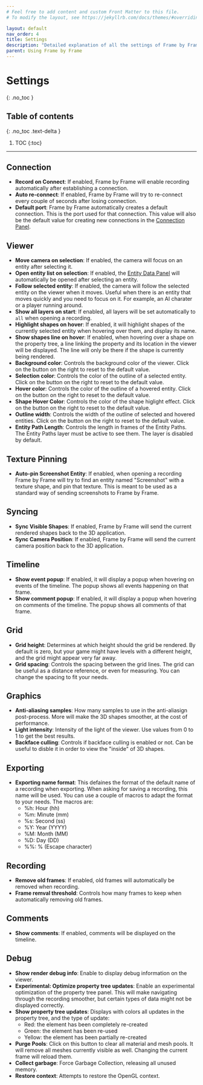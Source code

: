 ```yaml
---
# Feel free to add content and custom Front Matter to this file.
# To modify the layout, see https://jekyllrb.com/docs/themes/#overriding-theme-defaults

layout: default
nav_order: 4
title: Settings
description: "Detailed explanation of all the settings of Frame by Frame"
parent: Using Frame by Frame
---
```


# Settings
{: .no_toc }

## Table of contents
{: .no_toc .text-delta }

1. TOC
{:toc}

---

## Connection
 - **Record on Connect**: If enabled, Frame by Frame will enable recording automatically after establishing a connection.
 - **Auto re-connect**: If enabled, Frame by Frame will try to re-connect every couple of seconds after losing connection.
 - **Default port**: Frame by Frame automatically creates a default connection. This is the port used for that connection. This value will also be the default value for creating new connections in the [Connection Panel](/FrameByFrame/user-interface#connections).

## Viewer
 - **Move camera on selection**: If enabled, the camera will focus on an entity after selecting it.
 - **Open entity list on selection**: If enabled, the [Entity Data Panel](/FrameByFrame/user-interface#entity-data) will automatically be opened after selecting an entity.
 - **Follow selected entity**: If enabled, the camera will follow the selected entity on the viewer when it moves. Useful when there is an entity that moves quickly and you need to focus on it. For example, an AI charater or a player running around.
 - **Show all layers on start**: If enabled, all layers will be set automatically to `all` when opening a recording.
 - **Highlight shapes on hover**: If enabled, it will highlight shapes of the currently selected entity when hovering over them, and display its name.
 - **Show shapes line on hover**: If enabled, when hovering over a shape on the property tree, a line linking the property and its location in the viewer will be displayed. The line will only be there if the shape is currently being rendered.
 - **Background color**: Controls the background color of the viewer. Click on the button on the right to reset to the default value.
 - **Selection color**: Controls the color of the outline of a selected entity. Click on the button on the right to reset to the default value.
 - **Hover color**: Controls the color of the outline of a hovered entity. Click on the button on the right to reset to the default value.
 - **Shape Hover Color**: Controls the color of the shape higlight effect. Click on the button on the right to reset to the default value.
 - **Outline width**: Controls the width of the outline of selected and hovered entities. Click on the button on the right to reset to the default value.
 - **Entity Path Length**: Controls the length in frames of the Entity Paths. The Entity Paths layer must be active to see them. The layer is disabled by default.

 ## Texture Pinning
 - **Auto-pin Screenshot Entity**: If enabled, when opening a recording Frame by Frame will try to find an entity named "Screenshot" with a texture shape, and pin that texture. This is meant to be used as a standard way of sending screenshots to Frame by Frame.

## Syncing
 - **Sync Visible Shapes**: If enabled, Frame by Frame will send the current rendered shapes back to the 3D application.
 - **Sync Camera Position**: If enabled, Frame by Frame will send the current camera position back to the 3D application.

## Timeline
 - **Show event popup**: If enabled, it will display a popup when hovering on events of the timeline. The popup shows all events happening on that frame.
 - **Show comment popup**: If enabled, it will display a popup when hovering on comments of the timeline. The popup shows all comments of that frame.

## Grid
 - **Grid height**: Determines at which height should the grid be rendered. By default is zero, but your game might have levels with a different height, and the grid might appear very far away.
 - **Grid spacing**: Controls the spacing between the grid lines. The grid can be useful as a distance reference, or even for measuring. You can change the spacing to fit your needs.

## Graphics
 - **Anti-aliasing samples**: How many samples to use in the anti-aliasign post-process. More will make the 3D shapes smoother, at the cost of performance.
 - **Light intensity**: Intensity of the light of the viewer. Use values from 0 to 1 to get the best results.
 - **Backface culling**: Controls if backface culling is enabled or not. Can be useful to disble it in order to view the "inside" of 3D shapes.

## Exporting
 - **Exporting name format**: This defaines the format of the default name of a recording when exporting. When asking for saving a recording, this name will be used. You can use a couple of macros to adapt the format to your needs. The macros are:
    - %h: Hour (hh)
    - %m: Minute (mm)
    - %s: Second (ss)
    - %Y: Year (YYYY)
    - %M: Month (MM)
    - %D: Day (DD)
    - %%: % (Escape character)

## Recording
 - **Remove old frames**: If enabled, old frames will automatically be removed when recording.
 - **Frame remval threshold**: Controls how many frames to keep when automatically removing old frames.

## Comments
 - **Show comments**: If enabled, comments will be displayed on the timeline.

## Debug
 - **Show render debug info**: Enable to display debug information on the viewer.
 - **Experimental: Optimize property tree updates**: Enable an experimental optimization of the property tree panel. This will make navigating through the recording smoother, but certain types of data might not be displayed correctly.
 - **Show property tree updates**: Displays with colors all updates in the property tree, and the type of update:
    - Red: the element has been completely re-created
    - Green: the element has been re-used
    - Yellow: the element has been partially re-created
 - **Purge Pools**: Click on this button to clear all material and mesh pools. It will remove all meshes currently visible as well. Changing the current frame will reload them.
 - **Collect garbage**: Force Garbage Collection, releasing all unused memory.
 - **Restore context**: Attempts to restore the OpenGL context.